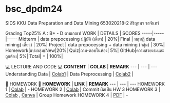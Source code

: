 # bsc_dpdm24
SIDS KKU Data Preparation and Data Mining 
653020218-2 สิริญาพร รสจันทร์

Grading Top25% A : B+ - D ตามเกณฑ์
WORK | DETAILS | SCORES
-----|-----|-----
Midterm | data prepocessing ปฏิบัติ (เดี่ยว) | 20%|
Final | ทฤษฎี data mining( เดี่ยว) | 20%|
Project | data prepocessing + data mining (กลุ่ม) | 30%|
Homework|แบ่งกลุ่ม/New|20%|
Quiz|ถาม-ตอบในห้อง| 5%|
GitHub|ความสวยงามและถูกต้อง| 5%|
 Total| = | 100%|



💻 LECTURE AND CODE 💻
**CONTENT** | **COLAB** | **REMARK**
--- | --- | ---
Understanding Data | [Colab1](https://github.com/Meaiie/bsc_dpdm24/blob/main/Chapter_2_Understanding_Data.ipynb) |
Data Preprocessing | [Colab2](https://github.com/Meaiie/bsc_dpdm24/blob/main/Chapter_3_Data_Preprocessing.ipynb) |


💼 HOMEWORK 💼
**HOMEWORK** | **LINK** | **REMARK**
--- | --- | ---
HOMEWORK 1 | [Colab](https://github.com/Meaiie/bsc_dpdm24/blob/main/Data_Preprocessing.ipynb) | -
HOMEWORK 2 | [Colab](https://github.com/Meaiie/bsc_dpdm24/blob/main/Chapter_3_Data_Preprocessing.ipynb) | Commit ผิดเป็น HW 3
HOMEWORK 3 | [Colab](https://github.com/Meaiie/bsc_dpdm24/blob/main/HW3_BSC_DPDM.ipynb) , [Canva](https://www.canva.com/design/DAGdBi9kI0g/rT9_ZGaruDqzQ7GDzxUm0g/edit?utm_content=DAGdBi9kI0g&utm_campaign=designshare&utm_medium=link2&utm_source=sharebutton) | Group Homework
HOMEWORK 4 | [PDF](https://github.com/Meaiie/bsc_dpdm24/blob/main/HW4.pdf) | -
